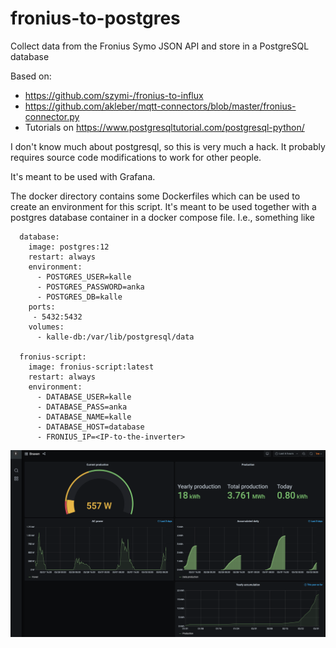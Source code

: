 # fronius-to-postgres
Collect data from the Fronius Symo JSON API and store in a PostgreSQL database

Based on:
 - https://github.com/szymi-/fronius-to-influx
 - https://github.com/akleber/mqtt-connectors/blob/master/fronius-connector.py
 - Tutorials on https://www.postgresqltutorial.com/postgresql-python/

I don't know much about postgresql, so this is very much a hack. It probably
requires source code modifications to work for other people.


It's meant to be used with Grafana.

The docker directory contains some Dockerfiles which can be used to create
an environment for this script. It's meant to be used together with a postgres
database container in a docker compose file. I.e., something like

```
  database:
    image: postgres:12
    restart: always
    environment:
      - POSTGRES_USER=kalle
      - POSTGRES_PASSWORD=anka
      - POSTGRES_DB=kalle
    ports:
     - 5432:5432
    volumes:
      - kalle-db:/var/lib/postgresql/data

  fronius-script:
    image: fronius-script:latest
    restart: always
    environment:
      - DATABASE_USER=kalle
      - DATABASE_PASS=anka
      - DATABASE_NAME=kalle
      - DATABASE_HOST=database
      - FRONIUS_IP=<IP-to-the-inverter>
```

![Grafana screenshot](grafana/braxen.png)
